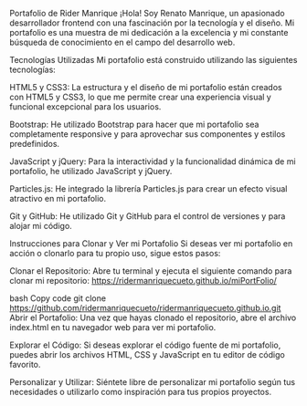Portafolio de Rider Manrique
¡Hola! Soy Renato Manrique, un apasionado desarrollador frontend con una fascinación por la tecnología y el diseño. Mi portafolio es una muestra de mi dedicación a la excelencia y mi constante búsqueda de conocimiento en el campo del desarrollo web.

Tecnologías Utilizadas
Mi portafolio está construido utilizando las siguientes tecnologías:

HTML5 y CSS3: La estructura y el diseño de mi portafolio están creados con HTML5 y CSS3, lo que me permite crear una experiencia visual y funcional excepcional para los usuarios.

Bootstrap: He utilizado Bootstrap para hacer que mi portafolio sea completamente responsive y para aprovechar sus componentes y estilos predefinidos.

JavaScript y jQuery: Para la interactividad y la funcionalidad dinámica de mi portafolio, he utilizado JavaScript y jQuery.

Particles.js: He integrado la librería Particles.js para crear un efecto visual atractivo en mi portafolio.

Git y GitHub: He utilizado Git y GitHub para el control de versiones y para alojar mi código.

Instrucciones para Clonar y Ver mi Portafolio
Si deseas ver mi portafolio en acción o clonarlo para tu propio uso, sigue estos pasos:

Clonar el Repositorio: Abre tu terminal y ejecuta el siguiente comando para clonar mi repositorio:
https://ridermanriquecueto.github.io/miPortFolio/

bash
Copy code
git clone https://github.com/ridermanriquecueto/ridermanriquecueto.github.io.git
Abrir el Portafolio: Una vez que hayas clonado el repositorio, abre el archivo index.html en tu navegador web para ver mi portafolio.

Explorar el Código: Si deseas explorar el código fuente de mi portafolio, puedes abrir los archivos HTML, CSS y JavaScript en tu editor de código favorito.

Personalizar y Utilizar: Siéntete libre de personalizar mi portafolio según tus necesidades o utilizarlo como inspiración para tus propios proyectos.

